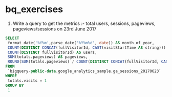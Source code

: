 # bq_exercises

1. Write a query to get the metrics :- total users, sessions, pageviews, pageviews/sessions on 23rd June 2017

```sql
SELECT
 format_date('%Y%m',parse_date('%Y%m%d', date)) AS month_of_year,
 COUNT(DISTINCT CONCAT(fullVisitorId, CAST(visitStartTime AS string))) AS sessions,
 COUNT(DISTINCT fullVisitorId) AS users,
 SUM(totals.pageviews) AS pageviews,
 ROUND(SUM(totals.pageviews) / COUNT(DISTINCT CONCAT(fullVisitorId, CAST(visitStartTime AS string))),2) AS pages_per_sessions
FROM 
 `bigquery-public-data.google_analytics_sample.ga_sessions_20170623`
WHERE
 totals.visits = 1
GROUP BY
 1
```
